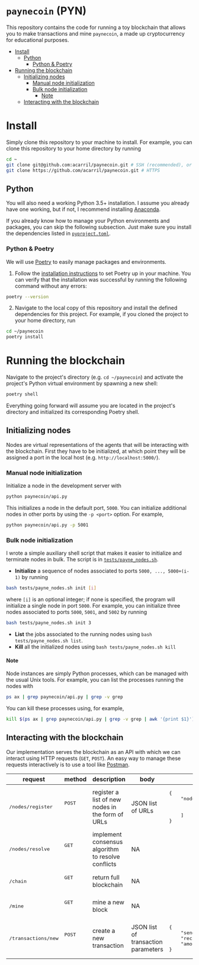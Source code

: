 # `paynecoin` (PYN) <!-- omit in toc -->

This repository contains the code for running a toy blockchain that allows you to make transactions and mine `paynecoin`, a made up cryptocurrency for educational purposes.

- [Install](#install)
  - [Python](#python)
    - [Python & Poetry](#python--poetry)
- [Running the blockchain](#running-the-blockchain)
  - [Initializing nodes](#initializing-nodes)
    - [Manual node initialization](#manual-node-initialization)
    - [Bulk node initialization](#bulk-node-initialization)
      - [Note](#note)
  - [Interacting with the blockchain](#interacting-with-the-blockchain)

# Install

Simply clone this repository to your machine to install.
For example, you can clone this repository to your home directory by running
```sh
cd ~
git clone git@github.com:acarril/paynecoin.git # SSH (recommended), or
git clone https://github.com/acarril/paynecoin.git # HTTPS
```

## Python

You will also need a working Python 3.5+ installation. I assume you already have one working, but if not, I recommend installing [Anaconda](https://www.anaconda.com/products/individual).

If you already know how to manage your Python environments and packages, you can skip the following subsection. Just make sure you install the dependencies listed in [`pyproject.toml`](pyproject.toml).

### Python & Poetry

We will use [Poetry](https://python-poetry.org/) to easily manage packages and environments.
1. Follow the [installation instructions](https://python-poetry.org/docs/#installation) to set Poetry up in your machine. You can verify that the installation was successful by running the following command without any errors:
```sh
poetry --version
```
2. Navigate to the local copy of this repository and install the defined dependencies for this project. For example, if you cloned the project to your home directory, run
```sh
cd ~/paynecoin
poetry install
```

# Running the blockchain

Navigate to the project's directory (e.g. `cd ~/paynecoin`) and activate the project's Python virtual environment by spawning a new shell:
```sh
poetry shell
```
Everything going forward will assume you are located in the project's directory and initialized its corresponding Poetry shell.

## Initializing nodes

Nodes are virtual representations of the agents that will be interacting with the blockchain. First they have to be initialized, at which point they will be assigned a port in the local host (e.g. `http://localhost:5000/`).

### Manual node initialization

Initialize a node in the development server with
```sh
python paynecoin/api.py
```
This initializes a node in the default port, `5000`.
You can initialize additional nodes in other ports by using the `-p <port>` option. For example,
```sh
python paynecoin/api.py -p 5001
```

### Bulk node initialization

I wrote a simple auxiliary shell script that makes it easier to initialize and terminate nodes in bulk.
The script is in [`tests/payne_nodes.sh`](tests/payne_nodes.sh).
- **Initialize** a sequence of nodes associated to ports `5000, ..., 5000+(i-1)` by running
```sh
bash tests/payne_nodes.sh init [i]
```
where `[i]` is an optional integer; if none is specified, the program will initialize a single node in port `5000`.
For example, you can initialize three nodes associated to ports `5000`, `5001`, and `5002` by running
```sh
bash tests/payne_nodes.sh init 3
```
- **List** the jobs associated to the running nodes using `bash tests/payne_nodes.sh list`.
- **Kill**  all the initialized nodes using `bash tests/payne_nodes.sh kill`

#### Note

Node instances are simply Python processes, which can be managed with the usual Unix tools. For example, you can list the processes running the nodes with
```sh
ps ax | grep paynecoin/api.py | grep -v grep
```
You can kill these processes using, for example,
```sh
kill $(ps ax | grep paynecoin/api.py | grep -v grep | awk '{print $1}')
```

## Interacting with the blockchain

Our implementation serves the blockchain as an API with which we can interact using HTTP requests (```GET```, ```POST```).
An easy way to manage these requests interactively is to use a tool like [Postman](https://www.postman.com/downloads/).

<table>
<thead>
  <tr>
    <th>request</th>
    <th>method</th>
    <th>description</th>
    <th>body</th>
    <th>body example</th>
  </tr>
</thead>
<tbody>
  <tr>
    <td><pre>/nodes/register</pre></td>
    <td><pre>POST</pre><br></td>
    <td>register a list of new nodes in the form of URLs</td>
    <td>JSON list of URLs</td>
    <td><pre>{<br>    "nodes": [<br>        "http://localhost:5000",<br>        "http://localhost:5001"<br>    ]<br>}</pre></td>
  </tr>
  <tr>
    <td><pre>/nodes/resolve</pre></td>
    <td><pre>GET</pre><br></td>
    <td>implement consensus algorithm to resolve conflicts</td>
    <td>NA</td>
    <td></td>
  </tr>
  <tr>
    <td><pre>/chain</pre></td>
    <td><pre>GET</pre><br></td>
    <td>return full blockchain</td>
    <td>NA</td>
    <td></td>
  </tr>
  <tr>
    <td><pre>/mine</pre></td>
    <td><pre>GET</pre><br></td>
    <td>mine a new block</td>
    <td>NA</td>
    <td></td>
  </tr>
  <tr>
    <td><pre>/transactions/new</pre></td>
    <td><pre>POST</pre><br></td>
    <td>create a new transaction</td>
    <td>JSON list of transaction parameters</td>
    <td><pre>{<br>    "sender": "alvaro",<br>    "recipient": "jonathan",<br>    "amount": 42<br>}</pre></td>
  </tr>
</tbody>
</table>
